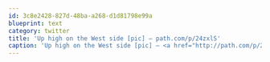 ```yaml
---
id: 3c8e2428-827d-48ba-a268-d1d81798e99a
blueprint: text
category: twitter
title: 'Up high on the West side [pic] — path.com/p/24zxlS'
caption: 'Up high on the West side [pic] — <a href="http://path.com/p/24zxlS" title="http://path.com/p/24zxlS" class="link link_untco">path.com/p/24zxlS</a>'
---
```

